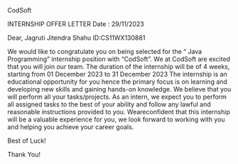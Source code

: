 CodSoft

INTERNSHIP OFFER LETTER
Date : 29/11/2023
 
 Dear,
 Jagruti Jitendra Shahu
 ID:CS11WX130881
 
 We would like to congratulate you on being selected for the “ Java Programming”
 internship position with “CodSoft”. We at CodSoft are excited that you will join our team.
 The duration of the internship will be of 4 weeks, starting from 01 December 2023 to 31
 December 2023 The internship is an educational opportunity for you hence the primary
 focus is on learning and developing new skills and gaining hands-on knowledge. We believe
 that you will perform all your tasks/projects.
 As an intern, we expect you to perform all assigned tasks to the best of your ability and
 follow any lawful and reasonable instructions provided to you.
 Weareconfident that this internship will be a valuable experience for you, we look forward
 to working with you and helping you achieve your career goals.

 Best of Luck!
 
 Thank You!
